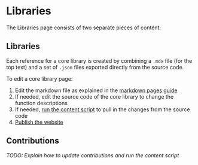 # Libraries

The Libraries page consists of two separate pieces of content:

## Libraries

Each reference for a core library is created by combining a `.mdx` file (for the top text) and a set of `.json` files exported directly from the source code.

To edit a core library page:

1. Edit the markdown file as explained in the [markdown pages guide](/docs/markdown-pages)
2. If needed, edit the source code of the core library to change the function descriptions
3. If needed, [run the content script](/docs/content-script) to pull in the changes from the source code
4. [Publish the website](/docs/publish.md)

## Contributions

_TODO: Explain how to update contributions and run the content script_
